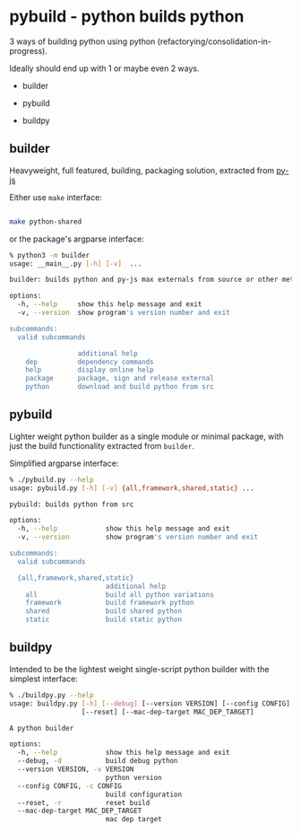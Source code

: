 # pybuild - python builds python

3 ways of building python using python (refactorying/consolidation-in-progress). 

Ideally should end up with 1 or maybe even 2 ways.

- builder

- pybuild

- buildpy


## builder

Heavyweight, full featured, building, packaging solution, extracted from [py-js](https://github.com/shakfu/py-js)


Either use `make` interface:

```bash

make python-shared

```

or the package's argparse interface:

```bash
% python3 -m builder
usage: __main__.py [-h] [-v]  ...

builder: builds python and py-js max externals from source or other methods.

options:
  -h, --help     show this help message and exit
  -v, --version  show program's version number and exit

subcommands:
  valid subcommands

                 additional help
    dep          dependency commands
    help         display online help
    package      package, sign and release external
    python       download and build python from src
```


## pybuild

Lighter weight python builder as a single module or minimal package, with just the build functionality extracted from `builder`.

Simplified argparse interface:

```bash
% ./pybuild.py --help
usage: pybuild.py [-h] [-v] {all,framework,shared,static} ...

pybuild: builds python from src

options:
  -h, --help            show this help message and exit
  -v, --version         show program's version number and exit

subcommands:
  valid subcommands

  {all,framework,shared,static}
                        additional help
    all                 build all python variations
    framework           build framework python
    shared              build shared python
    static              build static python
```


## buildpy

Intended to be the lightest weight single-script python builder with the simplest interface:

```bash
% ./buildpy.py --help
usage: buildpy.py [-h] [--debug] [--version VERSION] [--config CONFIG]
                  [--reset] [--mac-dep-target MAC_DEP_TARGET]

A python builder

options:
  -h, --help            show this help message and exit
  --debug, -d           build debug python
  --version VERSION, -v VERSION
                        python version
  --config CONFIG, -c CONFIG
                        build configuration
  --reset, -r           reset build
  --mac-dep-target MAC_DEP_TARGET
                        mac dep target
```



